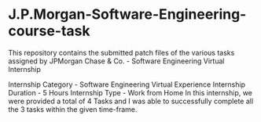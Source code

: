 # J.P.Morgan-Software-Engineering-course-task
This repository contains the submitted patch files of the various tasks assigned by JPMorgan Chase & Co. - Software Engineering Virtual Internship

Internship Category - Software Engineering Virtual Experience
Internship Duration - 5 Hours
Internship Type - Work from Home
In this internship, we were provided a total of 4 Tasks and I was able to successfully complete all the 3 tasks within the given time-frame.
